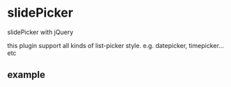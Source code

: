 # slidePicker
slidePicker with jQuery

this plugin support all kinds of list-picker style. 
e.g. datepicker, timepicker... etc

## example
